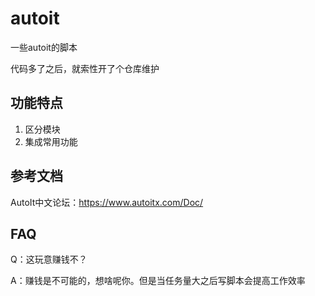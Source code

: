 # autoit

一些autoit的脚本

代码多了之后，就索性开了个仓库维护

## 功能特点

1. 区分模块
2. 集成常用功能

## 参考文档

AutoIt中文论坛：https://www.autoitx.com/Doc/

## FAQ

Q：这玩意赚钱不？

A：赚钱是不可能的，想啥呢你。但是当任务量大之后写脚本会提高工作效率
